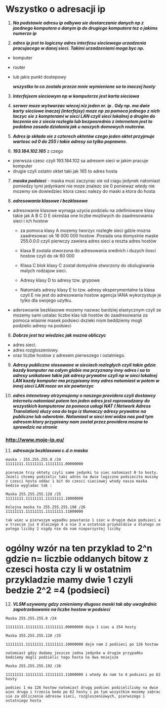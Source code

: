 # Wszystko o adresacji ip


1. **_Na podstawie adresu ip odbywa sie dostarczanie danych np z jaednego komputera o danym ip do drugiego komputera tez o jakims numerze ip_**

2. **_adres ip jest to logiczny adres interfesu sieciowego urzadzenia pracujacego w danej sieci. Takimi urzadzeniami moga byc np._**
* komputer
* router
* lub jakis punkt dostepowy

   **_wszystko to co zostalo przeze mnie wymienione sa to inaczej hosty_**

3. **_Interfejsem sieciowym np w komputerze jest karta sieciowa_**


4. **_serwer moze wytwarzac wiecej niz jeden nr. ip . Gdy np. ma dwie karty sieciowe inaczej (interfejsy) moze np za pomoca jednego z nich laczyc sie z kompterami w sieci LAN czyli sieci lokalnej a drugim do łaczenia sie z siecia rozlegla lub bezposrednio z internetem jest to podobna zasada dzialania jak u naszych domowych routerów._**


5. **_Adres ip składa sie z czterech oktetów  czego jeden oktet przyjmuje wartosc od 0 do 255 i takie adresy sa tylko poprawne._**


6. **_193.184.102.165_**  z czego
* pierwsza czesc czyli  193.184.102 sa adresem sieci w jakim pracuje komputer 
* drugie czyli ostatni oktet taki jak 165 to adres hosta 

7. **_maska podsieci_** - maska musi zaczynac sie od ciagu jedynek natomiast pomiedzy tymi jedynkami nie moze znalezc sie 0 poniewaz wtedy nie mozemy sie dowiedziec ktora czesc nalezy do maski a ktora do hosta 

8. **_adresowania klasowe i bezklasowe_**

* adresowanie klasowe wymaga uzycia podzialu na zdefiniowane klasy takie jak A B C D E okreslaa one liczbe mozliwych do zaadresowania sieci i ich hostow 

  * za pomoca klasy A mozemy tworzyc rozległe sieci gdzie mozna zaadresowac ok 16 000 000 hostow .Posiada ona domyslnie maske 255.0.0.0 czyli pierwczy zawiera adres sieci a reszta adres hostów 

  * klasa B zostala stworzona do adresowania srednich i duzych ilosci hostow czyli do ok 60 000 

  * Klasa C blok klasy C został domyslnie stworzony do obslugiwania malych rodzajow sieci.

  * Adresy klasy D to adresy tzw. grypowe

  * Natomiats adresy klasy E to tzw. adresy eksperymentalne ta klasa czyli E nie jest  do adresowania hostow agencja IANA wykorzystuje je tylko dla swojego uzytku.

* aderswoanie bezklasowe mozemy nazwac bardziej elastycznym czyli ze mozemy sami ustalac liczbe klas lub hostów do zaadresowania za pomoca wlasnie masek podsieci dxzieki niom beddziemy mogli podzielic adresy na podsieci

8. **_Dobrze jest tez wiedziec jak mozna obliczyc_**
* adres sieci.
* adres rozgloszeniowy.
* oraz liczbe hostow z adresem pierwszego i ostatniego.

9. **_Adresy publiczne stosowane w sieciach rozległych czyli takie gdzie kazdy komputer na calym globie ma przyznany inny adres i sa to adresy unikatowe takie jak adresy prywatne czyli np w sieci lokalnej LAN kazdy komputer ma przypisany inny adres natomiast w potem w innej sieci LAN moze on sie powtorzyc_**

10. **_adres intenetowy otrzymujemy o naszego providera czyli dostawcy internetu natomiast potem ten jeden adres jest roprowadzany do wszystkich komputerow za pomoca usługi NAT ( Network Adress Translation) słuzy ona do tego iz tłumaczy adresy prywatne na publiczne lub odwrotnie. Natomiast w sieci inni widza nas pod tym adresem ktory przypisany nam zostal przez providera mozna to sprawdzic na stronie_**

###      http://www.moje-ip.eu/

11. **_adresacja bezklasowa c.d.n maska_**
```
maska : 255.255.255.0 /24
11111111.11111111.11111111.00000000 

pierwsze trzy oktety czyli same jedynki to siec natomiast 0 to hosty. Jezeli chcemy podzielic taki adres na dwie logiczne podsiecito musimy z czesci hosta oddac 1 bit do czesci sieciowej wtedy nasza maska bedzie wygladac tak :

Maska 255.255.255.128 /25 
11111111.11111111.11111111.10000000 

Kolejna maska to 255.255.255.198 /26
11111111.11111111.11111111.11000000

tak wiec w pierwszym wypadku powstanie 1 siec w drugim dwie podsieci a w trzecim juz 4 dlaczego 4 a nie 3 w ostatnim przykaldzie a dlatego ze potega liczby 2 nigdy nie da nam nieparzystej liczby 
```
# ogólny wzór na ten przyklad to 2^n gdzie n= liczbie oddanych bitow z czesci hosta czy li w ostatnim przykladzie mamy dwie 1 czyli bedzie 2^2 =4 (podsieci)

12. **_VLSM uzywamy gdzy zmieniamy dlugosc maski tak aby uwzglednic zapotrzebowanie na liczbe hostow w podsieci_**
```
Maska 255.255.255.0 /24

11111111.11111111.11111111.00000000 daje 1 siec a 254 hosty 

Maska 255.255.255.128 /25 

11111111.11111111.11111111.10000000 daje nam 2 podsieci po 126 hostow 

natomiast gdzy dodamy jeszcze jedna jedynke w drugim przypadku bedziemy mogli podzielic tego hosta na dwa mniejsze

Maska 255.255.255.192 /26

11111111.11111111.11111111.11000000 i wtedy da nam to 4 podsieci po 62 hosty

podsiec 1 ma 126 hostow natomiast drugq podsiec podzielilismy na dwie wiec druga i trzecia beda po 62 hosty i po tym wszystkim mozemy zabrac sie za obliczenie adresow sieci, rozgloszeniowych, pierwszego i ostatniego hosta  
```

